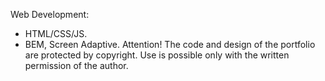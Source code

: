 Web Development:
- HTML/CSS/JS.
- BEM, Screen Adaptive.
Attention! The code and design of the portfolio are protected by copyright. Use is possible only with the written permission of the author.

